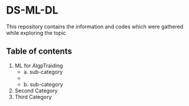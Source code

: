 # DS-ML-DL
This repository contains the information and codes which were gathered while exploring the topic
## Table of contents
1. ML for AlgpTraiding 
   - a. sub-category
   -
   - b. sub-category
3. Second Category
4. Third Category
